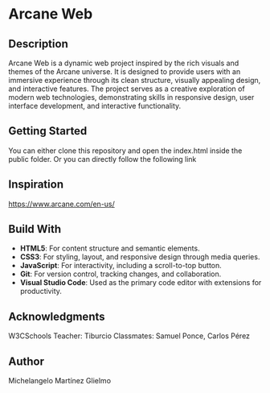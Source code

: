# Arcane Web

## Description

Arcane Web is a dynamic web project inspired by the rich visuals and themes of the Arcane universe. It is designed to provide users with an immersive experience through its clean structure, visually appealing design, and interactive features. The project serves as a creative exploration of modern web technologies, demonstrating skills in responsive design, user interface development, and interactive functionality.

## Getting Started

You can either clone this repository and open the index.html inside the public folder. Or you can directly follow the following link 

## Inspiration

https://www.arcane.com/en-us/

## Build With

- **HTML5**: For content structure and semantic elements.
- **CSS3**: For styling, layout, and responsive design through media queries.
- **JavaScript**: For interactivity, including a scroll-to-top button.
- **Git**: For version control, tracking changes, and collaboration.
- **Visual Studio Code**: Used as the primary code editor with extensions for productivity.

## Acknowledgments

W3CSchools
Teacher: Tiburcio
Classmates: Samuel Ponce, Carlos Pérez


## Author

Michelangelo Martínez Glielmo